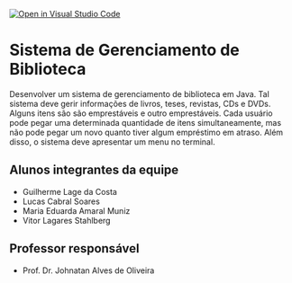 [![Open in Visual Studio Code](https://classroom.github.com/assets/open-in-vscode-718a45dd9cf7e7f842a935f5ebbe5719a5e09af4491e668f4dbf3b35d5cca122.svg)](https://classroom.github.com/online_ide?assignment_repo_id=12567244&assignment_repo_type=AssignmentRepo)

# Sistema de Gerenciamento de Biblioteca

Desenvolver um sistema de gerenciamento de biblioteca em Java. Tal sistema deve gerir informações de livros, teses, 
revistas, CDs e DVDs. Alguns itens são são emprestáveis e outro emprestáveis. Cada usuário pode pegar uma 
determinada quantidade de itens simultaneamente, mas não pode pegar um novo quanto tiver algum empréstimo em atraso. 
Além disso, o sistema deve apresentar um menu no terminal. 

## Alunos integrantes da equipe

* Guilherme Lage da Costa
* Lucas Cabral Soares
* Maria Eduarda Amaral Muniz
* Vitor Lagares Stahlberg

## Professor responsável 

* Prof. Dr. Johnatan Alves de Oliveira


